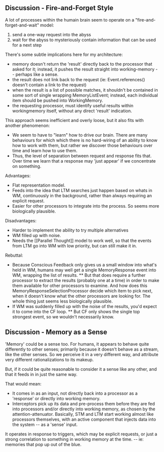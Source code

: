 ## Discussion - Fire-and-Forget Style
A lot of processes within the humain brain seem to operate on a "fire-and-forget-and-wait" model:
1. send a one-way request into the abyss
2. wait for the abyss to mysteriously contain information that can be used for a next step

There's some subtle implications here for my architecture:
* memory doesn't return the 'result' directly back to the processor that asked for it; instead, it pushes the result straight into working-memory -- perhaps like a sense.
* the result does not link back to the request (ie: Event.references() doesn't contain a link to the request)
* when the result is a list of possible matches, it shouldn't be contained in some sort of single wrapping MemoryListEvent; instead, each individual item should be pushed into WorkingMemory.
* the requesting processor, must identify useful results within workingmemory itself, without any direct 'result' indication.

This approach seems inefficient and overly loose, but it also fits with another phenomenon:
* We seem to have to "learn" how to drive our brain. There are many behaviours for which which there is no hard-wiring of an ability to know how to work with them, but rather we discover those behaviours over time and learn how to use them.
* Thus, the level of separation between request and response fits that. Over time we learn that a response may 'just appear' if we concentrate on something.

Advantages:
* Flat representation model.
* Feeds into the idea that LTM searches just happen based on whats in WM, continuously in the background, rather than always requiring an explicit request.
* Easier for other processors to integrate into the process. So seems more biologically plausible.

Disadvantages:
* Harder to implement the ability to try multiple alternatives
* WM filled up with noise.
* Needs the  [[Parallel Thought]] model to work well, so that the events from LTM go into WM with low priority, but can still make it in.

Rebuttal:
* Because Conscious Feedback only gives us a small window into what's held in WM, humans may well get a single MemoryResponse event into WM, wrapping the list of results.
** But that does require a further processor to extract the results (probably one at a time) in order to make them available for other processors to examine. And how does this MemoryResponseSelectionProcessor decide which item to pick next, when it doesn't know what the other processors are looking for. The whole thing just seems less biologically plausible.
* If WM was suddenly filled up with the noise of the results, you'd expect it to come into the CF loop.
** But CF only shows the single top strongest event, so we wouldn't necessarily know.

## Discussion - Memory as a Sense
'Memory' could be a sense too. For humans, it appears to behave quite differently to other senses; primarily because it doesn't behave as a stream, like the other senses. So we perceive it in a very different way, and attribute very different rationalizations to its makeup.

But, if it could be quite reasonable to consider it a sense like any other, and that it feeds in in just the same way.

That would mean:
* It comes in as an input, not directly back into a processor as a 'response' or directly into working memory.
* Interceptors pick up its data and pre-process them before they are fed into processors and/or directly into working memory, as chosen by the attention-attenuator. Basically, STM and LTM start working almost like processors themselves, with an active component that injects data into the system -- as a 'sense' input.

It operates in response to triggers, which may be explicit requests, or just a strong correlation to something in working memory at the time. -- ie: memories that pop up out of the blue.

